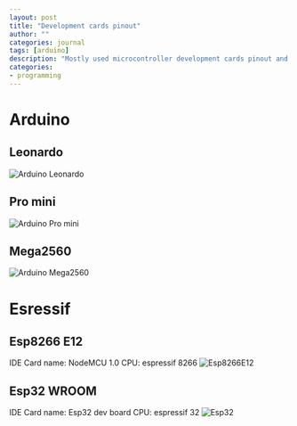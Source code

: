 ```yaml
---
layout: post
title: "Development cards pinout"
author: ""
categories: journal
tags: [arduino]
description: "Mostly used microcontroller development cards pinout and arduino ide parameters"
categories:
- programming
---
```

# Arduino
## Leonardo
![Arduino Leonardo](/unotes/assets/img/pinout_Arduino_leonardo.png)
## Pro mini
![Arduino Pro mini](/unotes/assets/img/pinout_Arduino_Pro_Mini.png)
## Mega2560
![Arduino Mega2560](/unotes/assets/img/pinout_Arduino-Mega2560.jpg)

# Esressif
## Esp8266 E12
IDE Card name: NodeMCU 1.0
CPU: espressif 8266
![Esp8266E12](/unotes/assets/img/pinout_esp8266_e12.png)
## Esp32 WROOM
IDE Card name: Esp32 dev board
CPU: espressif 32
![Esp32](/unotes/assets/img/pinout_esp32_wroom.jpg)

